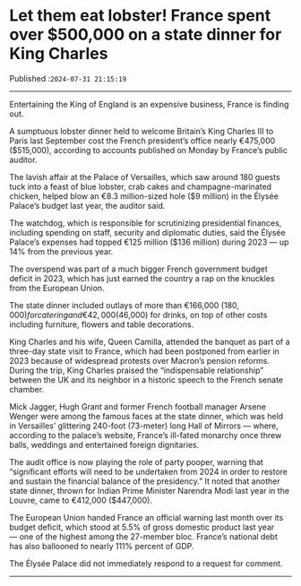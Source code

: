 # Let them eat lobster! France spent over $500,000 on a state dinner for King Charles

Published :`2024-07-31 21:15:19`

---

Entertaining the King of England is an expensive business, France is finding out.

A sumptuous lobster dinner held to welcome Britain’s King Charles III to Paris last September cost the French president’s office nearly €475,000 ($515,000), according to accounts published on Monday by France’s public auditor.

The lavish affair at the Palace of Versailles, which saw around 180 guests tuck into a feast of blue lobster, crab cakes and champagne-marinated chicken, helped blow an €8.3 million-sized hole ($9 million) in the Élysée Palace’s budget last year, the auditor said.

The watchdog, which is responsible for scrutinizing presidential finances, including spending on staff, security and diplomatic duties, said the Élysée Palace’s expenses had topped €125 million ($136 million) during 2023 — up 14% from the previous year.

The overspend was part of a much bigger French government budget deficit in 2023, which has just earned the country a rap on the knuckles from the European Union.

The state dinner included outlays of more than €166,000 ($180,000) for catering and €42,000 ($46,000) for drinks, on top of other costs including furniture, flowers and table decorations.

King Charles and his wife, Queen Camilla, attended the banquet as part of a three-day state visit to France, which had been postponed from earlier in 2023 because of widespread protests over Macron’s pension reforms. During the trip, King Charles praised the “indispensable relationship” between the UK and its neighbor in a historic speech to the French senate chamber.

Mick Jagger, Hugh Grant and former French football manager Arsene Wenger were among the famous faces at the state dinner, which was held in Versailles’ glittering 240-foot (73-meter) long Hall of Mirrors — where, according to the palace’s website, France’s ill-fated monarchy once threw balls, weddings and entertained foreign dignitaries.

The audit office is now playing the role of party pooper, warning that “significant efforts will need to be undertaken from 2024 in order to restore and sustain the financial balance of the presidency.” It noted that another state dinner, thrown for Indian Prime Minister Narendra Modi last year in the Louvre, came to €412,000 ($447,000).

The European Union handed France an official warning last month over its budget deficit, which stood at 5.5% of gross domestic product last year — one of the highest among the 27-member bloc. France’s national debt has also ballooned to nearly 111% percent of GDP.

The Élysée Palace did not immediately respond to a request for comment.

---

